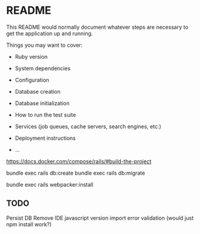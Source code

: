 # README

This README would normally document whatever steps are necessary to get the
application up and running.

Things you may want to cover:

* Ruby version

* System dependencies

* Configuration

* Database creation

* Database initialization

* How to run the test suite

* Services (job queues, cache servers, search engines, etc.)

* Deployment instructions

* ...


https://docs.docker.com/compose/rails/#build-the-project

bundle exec rails db:create
bundle exec rails db:migrate

bundle exec rails webpacker:install



## TODO

Persist DB
Remove IDE javascript version import error validation   (would just npm install work?)




